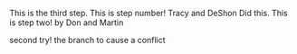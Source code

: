 This is the third step.
This is step number! Tracy and DeShon Did this.
This is step two! by Don and Martin

second try!
the branch to cause a conflict 
